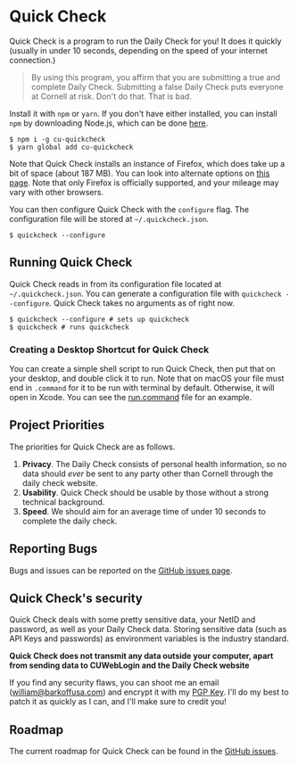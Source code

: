 # Quick Check

Quick Check is a program to run the Daily Check for you! It does it quickly (usually in under 10 seconds, depending on the speed of your internet connection.)

> By using this program, you affirm that you are submitting a true and complete Daily Check. Submitting a false Daily Check puts everyone at Cornell at risk. Don't do that. That is bad.

Install it with `npm` or `yarn`. If you don't have either installed, you can install `npm` by downloading Node.js, which can be done [here](https://nodejs.org/en/).

```shell
$ npm i -g cu-quickcheck
$ yarn global add cu-quickcheck
```

Note that Quick Check installs an instance of Firefox, which does take up a bit of space (about 187 MB). You can look into alternate options on [this page](https://playwright.dev/#?path=docs/installation.md). Note that only Firefox is officially supported, and your mileage may vary with other browsers.

You can then configure Quick Check with the `configure` flag. The configuration file will be stored at `~/.quickcheck.json`.
```shell
$ quickcheck --configure
```

## Running Quick Check

Quick Check reads in from its configuration file located at `~/.quickcheck.json`. You can generate a configuration file with `quickcheck --configure`.
Quick Check takes no arguments as of right now.

```shell
$ quickcheck --configure # sets up quickcheck
$ quickcheck # runs quickcheck
```

### Creating a Desktop Shortcut for Quick Check

You can create a simple shell script to run Quick Check, then put that on your desktop, and double click it to run. Note that on macOS your file must end in `.command` for it to be run with terminal by default. Otherwise, it will open in Xcode. You can see the [run.command](./run.command) file for an example.

## Project Priorities

The priorities for Quick Check are as follows.
1. **Privacy**. The Daily Check consists of personal health information, so no data should _ever_ be sent to any party other than Cornell through the daily check website.
2. **Usability**. Quick Check should be usable by those without a strong technical background.
3. **Speed**. We should aim for an average time of under 10 seconds to complete the daily check.

## Reporting Bugs

Bugs and issues can be reported on the [GitHub issues page](https://github.com/willbarkoff/quickcheck/issues).


## Quick Check's security

Quick Check deals with some pretty sensitive data, your NetID and password, as well as your Daily Check data. Storing sensitive data (such as API Keys and passwords) as environment variables is the industry standard.

**Quick Check does not transmit any data outside your computer, apart from sending data to CUWebLogin and the Daily Check website**

If you find any security flaws, you can shoot me an email ([william@barkoffusa.com](mailto:william@barkoffusa.com)) and encrypt it with my [PGP Key](https://willbarkoff.dev/key.html). I'll do my best to patch it as quickly as I can, and I'll make sure to credit you!

## Roadmap
The current roadmap for Quick Check can be found in the [GitHub issues](https://github.com/willbarkoff/quickcheck).